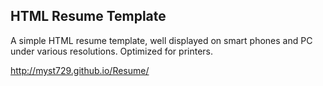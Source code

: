 HTML Resume Template
--------------------

A simple HTML resume template, well displayed on smart phones and PC under various resolutions. Optimized for printers.

http://myst729.github.io/Resume/
